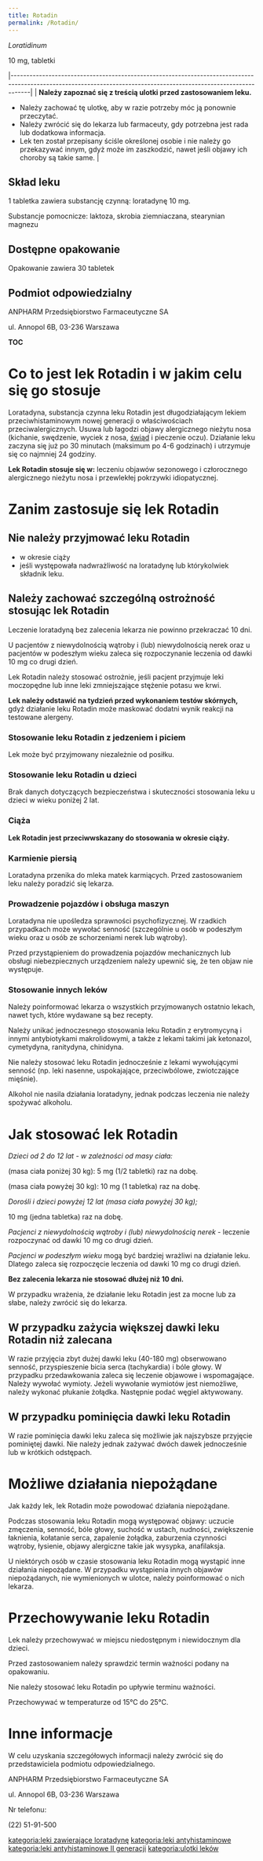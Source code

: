 ```yaml
---
title: Rotadin
permalink: /Rotadin/
---
```


*Loratidinum*

10 mg, tabletki

|------------------------------------------------------------------------------------------------------------------------------------------------------------------|
| **Należy zapoznać się z treścią ulotki przed zastosowaniem leku.**

 -   Należy zachować tę ulotkę, aby w razie potrzeby móc ją ponownie przeczytać.
 -   Należy zwrócić się do lekarza lub farmaceuty, gdy potrzebna jest rada lub dodatkowa informacja.
 -   Lek ten został przepisany ściśle określonej osobie i nie należy go przekazywać innym, gdyż może im zaszkodzić, nawet jeśli objawy ich choroby są takie same.  |

Skład leku
----------

1 tabletka zawiera substancję czynną: loratadynę 10 mg.

Substancje pomocnicze: laktoza, skrobia ziemniaczana, stearynian magnezu

Dostępne opakowanie
-------------------

Opakowanie zawiera 30 tabletek

Podmiot odpowiedzialny
----------------------

ANPHARM Przedsiębiorstwo Farmaceutyczne SA

ul. Annopol 6B, 03-236 Warszawa

__TOC__

Co to jest lek Rotadin i w jakim celu się go stosuje
====================================================

Loratadyna, substancja czynna leku Rotadin jest długodziałającym lekiem przeciwhistaminowym nowej generacji o właściwościach przeciwalergicznych. Usuwa lub łagodzi objawy alergicznego nieżytu nosa (kichanie, swędzenie, wyciek z nosa, [świąd](/świąd "wikilink") i pieczenie oczu). Działanie leku zaczyna się już po 30 minutach (maksimum po 4-6 godzinach) i utrzymuje się co najmniej 24 godziny.

**Lek Rotadin stosuje się w:** leczeniu objawów sezonowego i człorocznego alergicznego nieżytu nosa i przewlekłej pokrzywki idiopatycznej.

Zanim zastosuje się lek Rotadin
===============================

Nie należy przyjmować leku Rotadin
----------------------------------

-   w okresie ciąży
-   jeśli występowała nadwrażliwość na loratadynę lub którykolwiek składnik leku.

Należy zachować szczególną ostrożność stosując lek Rotadin
----------------------------------------------------------

Leczenie loratadyną bez zalecenia lekarza nie powinno przekraczać 10 dni.

U pacjentów z niewydolnością wątroby i (lub) niewydolnością nerek oraz u pacjentów w podeszłym wieku zaleca się rozpoczynanie leczenia od dawki 10 mg co drugi dzień.

Lek Rotadin należy stosować ostrożnie, jeśli pacjent przyjmuje leki moczopędne lub inne leki zmniejszające stężenie potasu we krwi.

**Lek należy odstawić na tydzień przed wykonaniem testów skórnych,** gdyż działanie leku Rotadin może maskować dodatni wynik reakcji na testowane alergeny.

### Stosowanie leku Rotadin z jedzeniem i piciem

Lek może być przyjmowany niezależnie od posiłku.

### Stosowanie leku Rotadin u dzieci

Brak danych dotyczących bezpieczeństwa i skuteczności stosowania leku u dzieci w wieku poniżej 2 lat.

### Ciąża

**Lek Rotadin jest przeciwwskazany do stosowania w okresie ciąży.**

### Karmienie piersią

Loratadyna przenika do mleka matek karmiących. Przed zastosowaniem leku należy poradzić się lekarza.

### Prowadzenie pojazdów i obsługa maszyn

Loratadyna nie upośledza sprawności psychofizycznej. W rzadkich przypadkach może wywołać senność (szczególnie u osób w podeszłym wieku oraz u osób ze schorzeniami nerek lub wątroby).

Przed przystąpieniem do prowadzenia pojazdów mechanicznych lub obsługi niebezpiecznych urządzeniem należy upewnić się, że ten objaw nie występuje.

### Stosowanie innych leków

Należy poinformować lekarza o wszystkich przyjmowanych ostatnio lekach, nawet tych, które wydawane są bez recepty.

Należy unikać jednoczesnego stosowania leku Rotadin z erytromycyną i innymi antybiotykami makrolidowymi, a także z lekami takimi jak ketonazol, cymetydyna, ranitydyna, chinidyna.

Nie należy stosować leku Rotadin jednocześnie z lekami wywołującymi senność (np. leki nasenne, uspokajające, przeciwbólowe, zwiotczające mięśnie).

Alkohol nie nasila działania loratadyny, jednak podczas leczenia nie należy spożywać alkoholu.

Jak stosować lek Rotadin
========================

*Dzieci od 2 do 12 lat - w zależności od masy ciała:*


(masa ciała poniżej 30 kg): 5 mg (1/2 tabletki) raz na dobę.

(masa ciała powyżej 30 kg): 10 mg (1 tabletka) raz na dobę.

*Dorośli i dzieci powyżej 12 lat (masa ciała powyżej 30 kg);*


10 mg (jedna tabletka) raz na dobę.

*Pacjenci z niewydolnością wątroby i (lub) niewydolnością nerek* - leczenie rozpoczynać od dawki 10 mg co drugi dzień.

*Pacjenci w podeszłym wieku* mogą być bardziej wrażliwi na działanie leku. Dlatego zaleca się rozpoczęcie leczenia od dawki 10 mg co drugi dzień.

**Bez zalecenia lekarza nie stosować dłużej niż 10 dni.**

W przypadku wrażenia, że działanie leku Rotadin jest za mocne lub za słabe, należy zwrócić się do lekarza.

W przypadku zażycia większej dawki leku Rotadin niż zalecana
------------------------------------------------------------

W razie przyjęcia zbyt dużej dawki leku (40-180 mg) obserwowano senność, przyspieszenie bicia serca (tachykardia) i bóle głowy. W przypadku przedawkowania zaleca się leczenie objawowe i wspomagające. Należy wywołać wymioty. Jeżeli wywołanie wymiotów jest niemożliwe, należy wykonać płukanie żołądka. Następnie podać węgiel aktywowany.

W przypadku pominięcia dawki leku Rotadin
-----------------------------------------

W razie pominięcia dawki leku zaleca się możliwie jak najszybsze przyjęcie pominiętej dawki. Nie należy jednak zażywać dwóch dawek jednocześnie lub w krótkich odstępach.

Możliwe działania niepożądane
=============================

Jak każdy lek, lek Rotadin może powodować działania niepożądane.

Podczas stosowania leku Rotadin mogą występować objawy: uczucie zmęczenia, senność, bóle głowy, suchość w ustach, nudności, zwiększenie łaknienia, kołatanie serca, zapalenie żołądka, zaburzenia czynności wątroby, łysienie, objawy alergiczne takie jak wysypka, anafilaksja.

U niektórych osób w czasie stosowania leku Rotadin mogą wystąpić inne działania niepożądane. W przypadku wystąpienia innych objawów niepożądanych, nie wymienionych w ulotce, należy poinformować o nich lekarza.

Przechowywanie leku Rotadin
===========================

Lek należy przechowywać w miejscu niedostępnym i niewidocznym dla dzieci.

Przed zastosowaniem należy sprawdzić termin ważności podany na opakowaniu.

Nie należy stosować leku Rotadin po upływie terminu ważności.

Przechowywać w temperaturze od 15°C do 25°C.

Inne informacje
===============

W celu uzyskania szczegółowych informacji należy zwrócić się do przedstawiciela podmiotu odpowiedzialnego.

ANPHARM Przedsiębiorstwo Farmaceutyczne SA

ul. Annopol 6B, 03-236 Warszawa

Nr telefonu:

(22) 51-91-500

[kategoria:leki zawierające loratadynę](/kategoria:leki_zawierające_loratadynę "wikilink") [kategoria:leki antyhistaminowe](/kategoria:leki_antyhistaminowe "wikilink") [kategoria:leki antyhistaminowe II generacji](/kategoria:leki_antyhistaminowe_II_generacji "wikilink") [kategoria:ulotki leków](/kategoria:ulotki_leków "wikilink")